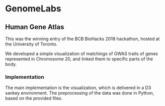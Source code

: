 # GenomeLabs

## Human Gene Atlas
This was the winning entry of the BCB BioHacks 2018 hackathon, hosted at the University of Toronto.<br/>

We developed a simple visualization of matchings of GWAS traits of genes represented in Chromosome 20, and linked them to specific parts of the body.

### Implementation
The main implementation is the visualization, which is delivered in a D3 sankey environment. The preprocessing of the data was done in Python, based on the provided files.
